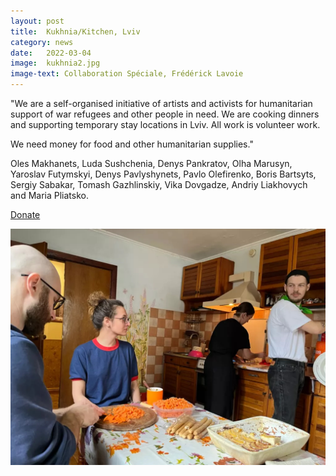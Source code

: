 ```yaml
---
layout: post
title:  Kukhnia/Kitchen, Lviv
category: news
date:   2022-03-04
image:  kukhnia2.jpg
image-text: Collaboration Spéciale, Frédérick Lavoie
---
```

"We are a self-organised initiative of artists and activists for humanitarian support of war refugees and other people in need. We are cooking dinners and supporting temporary stay locations in Lviv. All work is volunteer work.

We need money for food and other humanitarian supplies."

Oles Makhanets, Luda Sushchenia, Denys Pankratov, Olha Marusyn, Yaroslav Futymskyi, Denys Pavlyshynets, Pavlo Olefirenko, Boris Bartsyts, Sergiy Sabakar, Tomash Gazhlinskiy, Vika Dovgadze, Andriy Liakhovych and Maria Pliatsko.

<a href="/">Donate</a>

![](/assets/images/kukhnia1.jpg)
